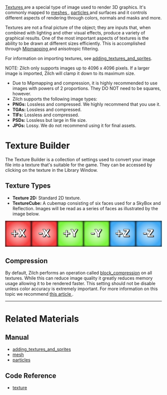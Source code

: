 [ Textures  ](https://github.com/ZilchEngine/ZilchDocs/blob/master/code_reference/class_reference/texture.markdown) are a special type of image used to render 3D graphics. It's commonly mapped to [ meshes ](https://github.com/ZilchEngine/ZilchDocs/blob/master/zilch_editor_documentation/zilchmanual/graphics/models/mesh.markdown), [ particles ](https://github.com/ZilchEngine/ZilchDocs/blob/master/zilch_editor_documentation/tutorials/graphics/particles.markdown) and surfaces and it controls different aspects of rendering through colors, normals and masks and more.

Textures are not a final picture of the object; they are inputs that, when combined with lighting and other visual effects, produce a variety of graphical results. One of the most important aspects of textures is the ability to be drawn at different sizes efficiently. This is accomplished through [Mipmapping ](http://en.wikipedia.org/wiki/Mipmap) and anisotropic filtering.

For information on importing textures, see [adding_textures_and_sprites](https://github.com/ZilchEngine/ZilchDocs/blob/master/zilch_editor_documentation/zilchmanual/graphics/adding_assets/adding_textures_and_sprites.markdown).

NOTE: Zilch only supports images up to 4096 x 4096 pixels. If a larger image is imported, Zilch will clamp it down to its maximum size.

 - Due to Mipmapping and compression, it is highly recommended to use images with powers of 2 proportions. They DO NOT need to be squares, however.
 - Zilch supports the following image types:
  - **PNGs:** Lossless and compressed. We highly recommend that you use it. 
  - **TGAs:** Lossless and compressed.
  - **TIFs:** Lossless and compressed.
  - **PSDs:** Lossless but large in file size.
  - **JPGs:** Lossy. We do not recommend using it for final assets.

 # Texture Builder
The Texture Builder is a collection of settings used to convert your image file into a texture that's suitable for the game. They can be accessed by clicking on the texture in the Library Window.

 ## Texture Types

 - **Texture 2D:** Standard 2D texture.
 - **TextureCube:** A cubemap consisting of six faces used for a SkyBox and Reflection. Images will be read as a series of faces as illustrated by the image below.




![cubemap](https://raw.githubusercontent.com/ZilchEngine/ZilchFiles/master/doc_files/1145.png)


 ## Compression

By default, Zilch performs an operation called [block_compression](https://github.com/ZilchEngine/ZilchDocs/blob/master/zilch_editor_documentation/zilchmanual/graphics/adding_assets/block_compression.markdown) on all textures. While this can reduce image quality it greatly reduces memory usage allowing it to be rendered faster. This setting should not be disable unless color accuracy is extremely important. For more information on this topic we recommend [this article ](http://www.reedbeta.com/blog/2012/02/12/understanding-bcn-texture-compression-formats/).

---

 # Related Materials
 ## Manual
- [adding_textures_and_sprites](https://github.com/ZilchEngine/ZilchDocs/blob/master/zilch_editor_documentation/zilchmanual/graphics/adding_assets/adding_textures_and_sprites.markdown)
- [mesh](https://github.com/ZilchEngine/ZilchDocs/blob/master/zilch_editor_documentation/zilchmanual/graphics/models/mesh.markdown)
- [particles](https://github.com/ZilchEngine/ZilchDocs/blob/master/zilch_editor_documentation/tutorials/graphics/particles.markdown)
 ## Code Reference
- [texture](https://github.com/ZilchEngine/ZilchDocs/blob/master/code_reference/class_reference/texture.markdown)  

 
